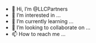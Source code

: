 - 👋 Hi, I’m @LLCPartners
- 👀 I’m interested in ...
- 🌱 I’m currently learning ...
- 💞️ I’m looking to collaborate on ...
- 📫 How to reach me ...

<!---
LLCPartners/LLCPartners is a ✨ special ✨ repository because its `README.md` (this file) appears on your GitHub profile.
You can click the Preview link to take a look at your changes.
--->

